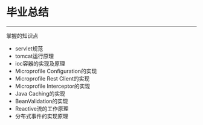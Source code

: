 # 毕业总结

---

掌握的知识点
* servlet规范
* tomcat运行原理
* ioc容器的实现及原理
* Microprofile Configuration的实现
* Microprofile Rest Client的实现
* Microprofile Interceptor的实现
* Java Caching的实现
* BeanValidation的实现
* Reactive流的工作原理
* 分布式事件的实现原理
